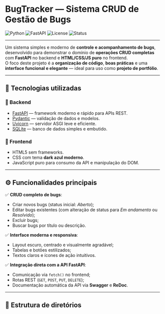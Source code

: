 # BugTracker — Sistema CRUD de Gestão de Bugs

![Python](https://img.shields.io/badge/Python-3.10%2B-blue?logo=python)
![FastAPI](https://img.shields.io/badge/FastAPI-Framework-success?logo=fastapi)
![License](https://img.shields.io/badge/License-MIT-lightgrey)
![Status](https://img.shields.io/badge/Status-Ativo-brightgreen)

---

Um sistema simples e moderno de **controle e acompanhamento de bugs**, desenvolvido para demonstrar o domínio de **operações CRUD completas** com **FastAPI** no backend e **HTML/CSS/JS puro** no frontend.  
O foco deste projeto é a **organização de código**, **boas práticas** e uma **interface funcional e elegante** — ideal para uso como **projeto de portfólio**.

---

## 🚀 Tecnologias utilizadas

### 🧠 Backend
- [FastAPI](https://fastapi.tiangolo.com/) — framework moderno e rápido para APIs REST.
- [Pydantic](https://docs.pydantic.dev/) — validação de dados e modelos.
- [Uvicorn](https://www.uvicorn.org/) — servidor ASGI leve e eficiente.
- [SQLite](https://www.sqlite.org/) — banco de dados simples e embutido.

### 🎨 Frontend
- HTML5 sem frameworks.
- CSS com tema **dark azul moderno**.
- JavaScript puro para consumo da API e manipulação do DOM.

---

## ⚙️ Funcionalidades principais

✅ **CRUD completo de bugs**:
- Criar novos bugs (status inicial: *Aberto*);
- Editar bugs existentes (com alteração de status para *Em andamento* ou *Resolvido*);
- Excluir bugs;
- Buscar bugs por título ou descrição.

✅ **Interface moderna e responsiva**:
- Layout escuro, centrado e visualmente agradável;
- Tabelas e botões estilizados;
- Textos claros e ícones de ação intuitivos.

✅ **Integração direta com a API FastAPI**:
- Comunicação via `fetch()` no frontend;
- Rotas REST (`GET`, `POST`, `PUT`, `DELETE`);
- Documentação automática da API via **Swagger** e **ReDoc**.

---

## 🧩 Estrutura de diretórios

